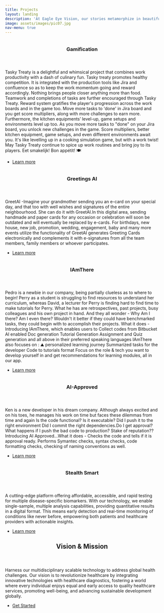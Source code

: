 ```yaml
---
title: Projects
layout: landing
description: 'At Eagle Eye Vision, our stories metamorphize in beautiful forms – <br />creative games, productive applications and innovative solutions!'
image: assets/images/pic07.jpg
nav-menu: true
---
```


<!-- Main -->
<div id="main">

<!-- One -->
<!-- <section id="one">
	<div class="inner">
		<header class="major">
			<h2>Sed amet aliquam</h2>
		</header>
		<p>Nullam et orci eu lorem consequat tincidunt vivamus et sagittis magna sed nunc rhoncus condimentum sem. In efficitur ligula tate urna. Maecenas massa vel lacinia pellentesque lorem ipsum dolor. Nullam et orci eu lorem consequat tincidunt. Vivamus et sagittis libero. Nullam et orci eu lorem consequat tincidunt vivamus et sagittis magna sed nunc rhoncus condimentum sem. In efficitur ligula tate urna.</p>
	</div>
</section> -->

<!-- Two -->
<section id="two" class="spotlights">
	<section>
		<a href="generic.html" class="image">
			<img src="{% link assets/images/pic08.jpg %}" alt="" data-position="center center" />
		</a>
		<div class="content">
			<div class="inner">
				<header class="major">
					<h3>Gamification</h3>
				</header>
				<p>Tasky Treaty is a delightful and whimsical project that combines work productivity with a dash of culinary fun. Tasky treaty promotes healthy competition. It is integrated with the production tools like Jira and confluence so as to keep the  work momentum going and reward accordingly. Nothing brings people closer anything more than food. Teamwork and completions of tasks are further encouraged through Tasky Treaty. Reward system gratifies the player's progression across the work boards and in the game too. Move more tasks to 'done' in Jira board and you get score multipliers, along with more challenges to earn more. Furthermore, the kitchen equipments’ level-up, game setups and environments level up too. As you move more tasks to "done" on your Jira board, you unlock new challenges in the game. Score multipliers, better kitchen equipment, game setups, and even different environments await you. It's like levelling up in a cooking simulation game, but with a work twist! May Tasky Treaty continue to spice up work routines and bring joy to its players. Eet smakelijk! Bon appétit! 🍽</p>
				<ul class="actions">
					<li><a href="generic.html" class="button">Learn more</a></li>
				</ul>
			</div>
		</div>
	</section>
	<section>
		<a href="generic.html" class="image">
			<img src="{% link assets/images/pic09.jpg %}" alt="" data-position="top center" />
		</a>
		<div class="content">
			<div class="inner">
				<header class="major">
					<h3>Greetings AI</h3>
				</header>
				<p>GreetAI -Imagine your grandmother sending you an e-card on your special day, and that too with well wishes and signatures of the entire neighbourhood. She can do it with GreetAI.In this digital area, sending handmade and paper cards for any occasion or celebration will soon be outdated and will eventually be replaced by e-cards. For birthdays, new house, new job, promotion, wedding, engagement, baby and many more events utilize the functionality of GreetAI generates Greeting Cards electronically and complements it with e-signatures from all the team members, family members or whoever participates.</p>
				<ul class="actions">
					<li><a href="generic.html" class="button">Learn more</a></li>
				</ul>
			</div>
		</div>
	</section>
	<section>
		<a href="generic.html" class="image">
			<img src="{% link assets/images/pic10.jpg %}" alt="" data-position="25% 25%" />
		</a>
		<div class="content">
			<div class="inner">
				<header class="major">
					<h3>IAmThere </h3>
				</header>
				<p>Pedro is a newbie in our company, being partially clueless as to where to begin! Perry as a student is struggling to find resources to understand her curriculum, whereas David, a lecturer for Perry is finding hard to find time to make tutorials for Perry. What he has are retrospectives, past projects, busy colleagues and his own project in hand. And they all wonder - Why Am I there? Am I even there? Wouldn't it better if they could have benchmarked tasks, they could begin with to accomplish their projects.				
				What it does - Introducing IAmThere, which enables users to Collect codes from Bitbucket AI enabled Doc generation Tutorial Generation Assignment and Quiz generation and all above in their preferred speaking languages IAmThere also focuses on : ⛰️ personalized learning journey Summarized tasks for the developer Code to tutorials format Focus on the role & tech you want to develop yourself in and get recommendations for learning modules, all in our app.</p>
				<ul class="actions">
					<li><a href="generic.html" class="button">Learn more</a></li>
				</ul>
			</div>
		</div>
	</section>
	<section>
		<a href="generic.html" class="image">
			<img src="{% link assets/images/pic10.jpg %}" alt="" data-position="25% 25%" />
		</a>
		<div class="content">
			<div class="inner">
				<header class="major">
					<h3>AI-Approved </h3>
				</header>
				<p>Ken is a new developer in his dream company. Although always excited and on his toes, he manages his work on time but faces these dilemmas from time and again Is the code functional? Is it executable? Did I push it to the right environment Did I commit the right dependencies.Do I get approval? What happens if I push the bad code to production? Stake of reputation?? Introducing AI Approved…What it does - Checks the code and tells if it is approval ready. Performs Symantec checks, syntax checks, code formatting checks, checking of naming conventions as well.</p>
				<ul class="actions">
					<li><a href="generic.html" class="button">Learn more</a></li>
				</ul>
			</div>
		</div>
	</section>
	<section>
		<a href="generic.html" class="image">
			<img src="{% link assets/images/pic10.jpg %}" alt="" data-position="25% 25%" />
		</a>
		<div class="content">
			<div class="inner">
				<header class="major">
					<h3>Stealth Smart </h3>
				</header>
				<p>A cutting-edge platform offering affordable, accessible, and rapid testing for multiple disease-specific biomarkers. With our technology, we enable single-sample, multiple analysis capabilities, providing quantitative results in a digital format. This means early detection and real-time monitoring of conditions like never before, empowering both patients and healthcare providers with actionable insights.</p>
				<ul class="actions">
					<li><a href="generic.html" class="button">Learn more</a></li>
				</ul>
			</div>
		</div>
	</section>
</section>

<!-- Three -->
<section id="three">
	<div class="inner">
		<header class="major">
			<h2>Vision & Mission</h2>
		</header>
		<p>Harness our multidisciplinary scalable technology to address global health challenges. Our vision is to revolutionize healthcare by integrating innovative technologies with healthcare diagnostics, fostering a world where every individual enjoys equal and early access to quality healthcare services, promoting well-being, and advancing sustainable development globally.</p>
		<ul class="actions">
			<li><a href="generic.html" class="button next">Get Started</a></li>
		</ul>
	</div>
</section>

</div>
